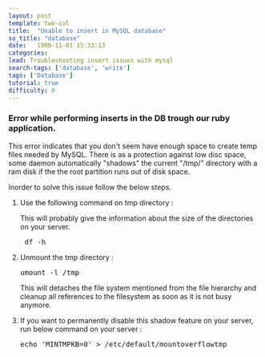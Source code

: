 ```yaml
---
layout: post
template: two-col
title:  "Unable to insert in MySQL database"
so_title: "database"
date:   1900-11-01 15:33:13
categories: 
lead: Troubleshooting insert issues with mysql
search-tags: ['database', 'write']
tags: ['Database']
tutorial: true
difficulty: 0
---
```



<h3>Error while performing inserts in the DB trough our ruby application.</h3>
<p>This error indicates that you don't seem have enough space to create temp files needed by MySQL. There is as a protection against low disc space, some daemon automatically "shadows" the current "/tmp/" directory with a ram disk if the the root partition runs out of disk space.</p> 
Inorder to solve this issue follow the below steps.
<ol><li> Use the following command on tmp directory :</li> 
<p>This will probably give the information about the size of the directories on your server.</p>
<pre class="prettyprint"> df -h</pre>

<li> Unmount the tmp directory : </li>
<pre class="prettyprint">
umount -l /tmp
</pre>	
<p> This will detaches the file system mentioned from the file hierarchy and cleanup all references to the filesystem as soon as it is not busy anymore.</p>
<li> If you want to permanently disable this shadow feature on your server, run below command on your server : </li>
<pre class="prettyprint">
echo 'MINTMPKB=0' > /etc/default/mountoverflowtmp
</pre>

</ol>